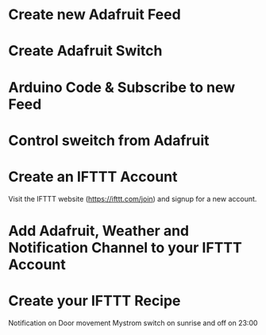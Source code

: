 # Create new Adafruit Feed

# Create Adafruit Switch

# Arduino Code & Subscribe to new Feed

# Control sweitch from Adafruit

# Create an IFTTT Account
Visit the IFTTT website (https://ifttt.com/join) and signup for a new account.

# Add Adafruit, Weather and Notification Channel to your IFTTT Account

# Create your IFTTT Recipe
Notification on Door movement
Mystrom switch on sunrise and off on 23:00


